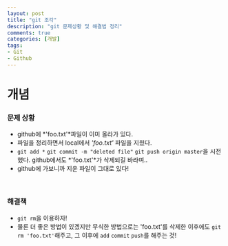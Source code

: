 ```yaml
---
layout: post
title: "git 조각"
description: "git 문제상황 및 해결법 정리"
comments: true
categories: [개발]
tags:
- Git
- Github
---
```




# 개념



### 문제 상황

- github에 *'foo.txt'*파일이 이미 올라가 있다.
- 파일을 정리하면서 local에서 *'foo.txt'* 파일을 지웠다. 
- `git add *`  `git commit -m "deleted file"` `git push origin master`을 시전했다. github에서도 *'foo.txt'*가 삭제되길 바라며..
- github에 가보니까 지운 파일이 그대로 있다!  

<br>

### 해결책

- `git rm`을 이용하자!
- 물론 더 좋은 방법이 있겠지만 무식한 방법으로는 'foo.txt'를 삭제한 이후에도 `git rm 'foo.txt'`해주고, 그 이후에 `add` `commit` `push`를 해주는 것!